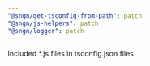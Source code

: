 ```yaml
---
"@sngn/get-tsconfig-from-path": patch
"@sngn/js-helpers": patch
"@sngn/logger": patch
---
```


Included \*.js files in tsconfig.json files
